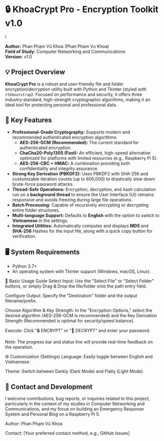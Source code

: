 # 🔒 KhoaCrypt Pro - Encryption Toolkit v1.0

!

**Author:** Phan Phạm Vũ Khoa (Phan Pham Vu Khoa)  
**Field of Study:** Computer Networking and Communications  
**Version:** v1.0

## 💡 Project Overview

**KhoaCrypt Pro** is a robust and user-friendly file and folder encryption/decryption utility built with Python and Tkinter (styled with `ttkbootstrap`). Focused on performance and security, it offers three industry-standard, high-strength cryptographic algorithms, making it an ideal tool for protecting personal and professional data.

## 🌟 Key Features

* **Professional-Grade Cryptography:** Supports modern and recommended authenticated encryption algorithms:
    * **AES-256-GCM (Recommended):** The current standard for authenticated encryption.
    * **ChaCha20-Poly1305 (Fast):** An efficient, high-speed alternative optimized for platforms with limited resources (e.g., Raspberry Pi 5).
    * **AES-256-CBC + HMAC:** A combination providing both confidentiality and integrity assurance.
* **Strong Key Derivation (PBKDF2):** Uses PBKDF2 with SHA-256 and customizable iteration counts (up to 600,000) to drastically slow down brute-force password attacks.
* **Thread-Safe Operations:** Encryption, decryption, and hash calculation run on a **background thread** to ensure the User Interface (UI) remains responsive and avoids freezing during large file operations.
* **Batch Processing:** Capable of recursively encrypting or decrypting entire folder structures.
* **Multi-language Support:** Defaults to **English** with the option to switch to **Vietnamese** in the settings.
* **Integrated Utilities:** Automatically computes and displays **MD5** and **SHA-256** Hashes for the input file, along with a quick copy button for verification.

## 🖥️ System Requirements

* Python 3.7+
* An operating system with Tkinter support (Windows, macOS, Linux).

📝 Basic Usage Guide
Select Input: Use the "Select File" or "Select Folder" buttons, or simply Drag & Drop the file/folder onto the path entry field.

Configure Output: Specify the "Destination" folder and the output filename/prefix.

Choose Algorithm & Key Strength: In the "Encryption Options," select the desired algorithm (AES-256-GCM is recommended) and the Key Derivation Strength (Recommended is optimal for security/speed balance).

Execute: Click "🔒 ENCRYPT" or "🔑 DECRYPT" and enter your password.

Note: The progress bar and status line will provide real-time feedback on the operation.

⚙️ Customization (Settings)
Language: Easily toggle between English and Vietnamese.

Theme: Switch between Darkly (Dark Mode) and Flatly (Light Mode).

## 🤝 Contact and Development
I welcome contributions, bug reports, or inquiries related to this project, particularly in the context of my studies in Computer Networking and Communications, and my focus on building an Emergency Response System and Personal Blog on a Raspberry Pi 5.

Author: Phan Phạm Vũ Khoa

Contact: [Your preferred contact method, e.g., GitHub Issues]
